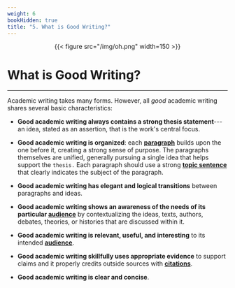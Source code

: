 ```yaml
---
weight: 6
bookHidden: true
title: "5. What is Good Writing?"
---
```


<div style="text-align:center">{{< figure src="/img/oh.png" width=150 >}}</div>

# What is Good Writing?

---

Academic writing takes many forms. However, all *good* academic writing
shares several basic characteristics:

-   **Good academic writing always contains a strong thesis statement**---an idea, stated as an assertion, that is the work's central focus.

-   **Good academic writing is organized**: each [**paragraph**](/resources/open-handbook/chapter-7)
    builds upon the one before it, creating a strong sense of purpose.
    The paragraphs themselves are unified, generally pursuing a single
    idea that helps support the `thesis.` Each paragraph should use a
    strong [**topic sentence**](/resources/open-handbook/chapter-7) that clearly indicates the subject of the
    paragraph.

-   **Good academic writing has elegant and logical transitions** between paragraphs and ideas.

-   **Good academic writing shows an awareness of the needs of its particular [**audience**](/resources/open-handbook/chapter-3)** by contextualizing the ideas, texts, authors, debates, theories, or histories that are discussed within it.

-   **Good academic writing is relevant, useful, and interesting** to its intended [**audience**](/resources/open-handbook/chapter-3).

-   **Good academic writing skillfully uses appropriate evidence** to support claims and it properly credits outside sources with [**citations**](/resources/open-handbook/chapter-11).

-   **Good academic writing is clear and concise**.


